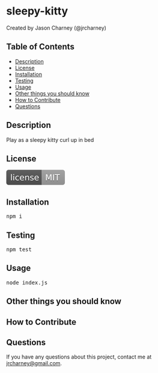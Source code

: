 # sleepy-kitty

Created by Jason Charney (@jrcharney)

## Table of Contents

- [Description](#description)
- [License](#license)
- [Installation](#installation)
- [Testing](#testing)
- [Usage](#usage)
- [Other things you should know](#other-things-you-should-know)
- [How to Contribute](#how-to-contribute)
- [Questions](#questions)

## Description

Play as a sleepy kitty curl up in bed


## License

![MIT](./assets/images/LICENSE.svg)


## Installation

<pre>npm i</pre>


## Testing

<pre>npm test</pre>


## Usage

<pre>node index.js</pre>


## Other things you should know




## How to Contribute




## Questions

If you have any questions about this project, contact me at [jrcharney@gmail.com](mailto:jrcharney@gmail.com).

